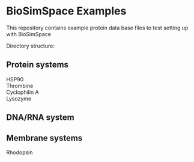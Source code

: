 # BioSimSpace Examples

This repository contains example protein data base files to test setting up with BioSimSpace

Directory structure:    
  

## Protein systems
HSP90   
Thrombine   
Cyclophilin A   
Lysozyme   


## DNA/RNA system


## Membrane systems
Rhodopsin   


 